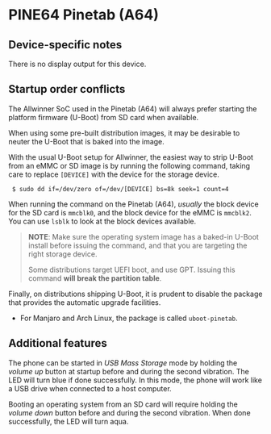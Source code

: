 # PINE64 Pinetab (A64)

## Device-specific notes

There is no display output for this device.


## Startup order conflicts

The Allwinner SoC used in the Pinetab (A64) will always prefer starting
the platform firmware (U-Boot) from SD card when available.

When using some pre-built distribution images, it may be desirable to neuter
the U-Boot that is baked into the image.

With the usual U-Boot setup for Allwinner, the easiest way to strip U-Boot
from an eMMC or SD image is by running the following command, taking care
to replace `[DEVICE]` with the device for the storage device.

```
 $ sudo dd if=/dev/zero of=/dev/[DEVICE] bs=8k seek=1 count=4
```

When running the command on the Pinetab (A64), *usually* the block device
for the SD card is `mmcblk0`, and the block device for the eMMC is `mmcblk2`.
You can use `lsblk` to look at the block devices available.

> **NOTE**: Make sure the operating system image has a baked-in U-Boot
> install before issuing the command, and that you are targeting the right
> storage device.
>
> Some distributions target UEFI boot, and use GPT. Issuing this command
> **will break the partition table**.

Finally, on distributions shipping U-Boot, it is prudent to disable the
package that provides the automatic upgrade facilities.

 - For Manjaro and Arch Linux, the package is called `uboot-pinetab`.


## Additional features

The phone can be started in *USB Mass Storage* mode by holding the *volume up*
button at startup before and during the second vibration. The LED will turn
blue if done successfully. In this mode, the phone will work like a USB drive
when connected to a host computer.

Booting an operating system from an SD card will require holding the *volume
down* button before and during the second vibration. When done successfully,
the LED will turn aqua.

